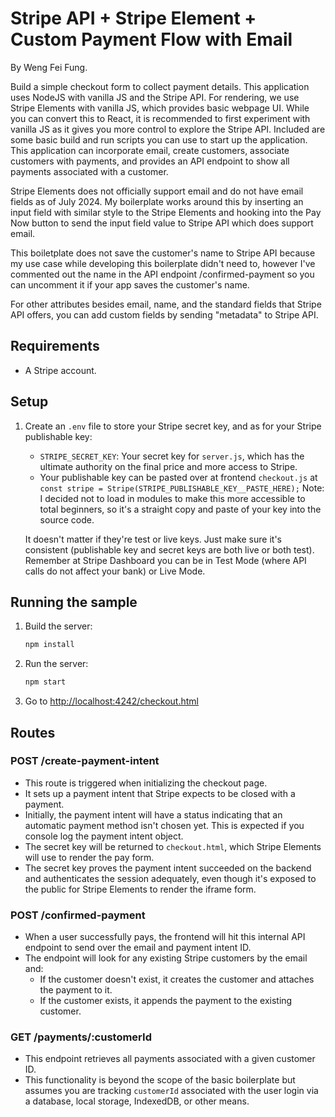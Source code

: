 # Stripe API + Stripe Element + Custom Payment Flow with Email

By Weng Fei Fung.

Build a simple checkout form to collect payment details. This application uses NodeJS with vanilla JS and the Stripe API. For rendering, we use Stripe Elements with vanilla JS, which provides basic webpage UI. While you can convert this to React, it is recommended to first experiment with vanilla JS as it gives you more control to explore the Stripe API. Included are some basic build and run scripts you can use to start up the application. This application can incorporate email, create customers, associate customers with payments, and provides an API endpoint to show all payments associated with a customer.

Stripe Elements does not officially support email and do not have email fields as of July 2024. My boilerplate works around this by inserting an input field with similar style to the Stripe Elements and hooking into the Pay Now button to send the input field value to Stripe API which does support email.

This boiletplate does not save the customer's name to Stripe API because my use case while developing this boilerplate didn't need to, however I've commented out the name in the API endpoint /confirmed-payment so you can uncomment it if your app saves the customer's name.

For other attributes besides email, name, and the standard fields that Stripe API offers, you can add custom fields by sending "metadata" to Stripe API.

## Requirements

- A Stripe account.

## Setup

1. Create an `.env` file to store your Stripe secret key, and as for your Stripe publishable key:
    - `STRIPE_SECRET_KEY`: Your secret key for `server.js`, which has the ultimate authority on the final price and more access to Stripe.
    - Your publishable key can be pasted over at frontend `checkout.js` at `const stripe = Stripe(STRIPE_PUBLISHABLE_KEY__PASTE_HERE);`
    Note: I decided not to load in modules to make this more accessible to total beginners, so it's a straight copy and paste of your key into the source code.

    It doesn't matter if they're test or live keys. Just make sure it's consistent (publishable key and secret keys are both live or both test). Remember at Stripe Dashboard you can be in Test Mode (where API calls do not affect your bank) or Live Mode.

## Running the sample

1. Build the server:

    ```sh
    npm install
    ```

2. Run the server:

    ```sh
    npm start
    ```

3. Go to [http://localhost:4242/checkout.html](http://localhost:4242/checkout.html)

## Routes

### POST /create-payment-intent

- This route is triggered when initializing the checkout page.
- It sets up a payment intent that Stripe expects to be closed with a payment.
- Initially, the payment intent will have a status indicating that an automatic payment method isn't chosen yet. This is expected if you console log the payment intent object.
- The secret key will be returned to `checkout.html`, which Stripe Elements will use to render the pay form.
- The secret key proves the payment intent succeeded on the backend and authenticates the session adequately, even though it's exposed to the public for Stripe Elements to render the iframe form.

### POST /confirmed-payment

- When a user successfully pays, the frontend will hit this internal API endpoint to send over the email and payment intent ID.
- The endpoint will look for any existing Stripe customers by the email and:
  - If the customer doesn't exist, it creates the customer and attaches the payment to it.
  - If the customer exists, it appends the payment to the existing customer.

### GET /payments/:customerId

- This endpoint retrieves all payments associated with a given customer ID.
- This functionality is beyond the scope of the basic boilerplate but assumes you are tracking `customerId` associated with the user login via a database, local storage, IndexedDB, or other means.
